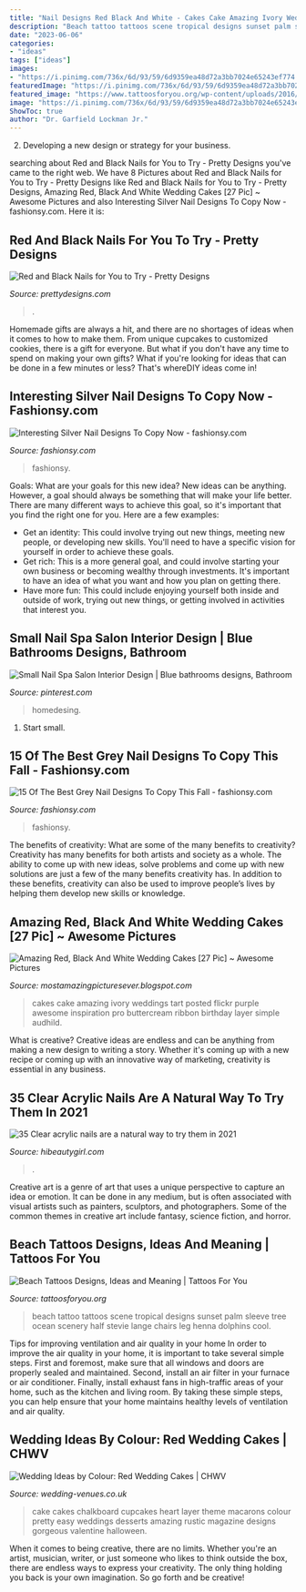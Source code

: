 ```yaml
---
title: "Nail Designs Red Black And White - Cakes Cake Amazing Ivory Weddings Tart Posted Flickr Purple Awesome Inspiration Pro Buttercream Ribbon Birthday Layer Simple Audhild"
description: "Beach tattoo tattoos scene tropical designs sunset palm sleeve tree ocean scenery half stevie lange chairs leg henna dolphins cool"
date: "2023-06-06"
categories:
- "ideas"
tags: ["ideas"]
images:
- "https://i.pinimg.com/736x/6d/93/59/6d9359ea48d72a3bb7024e65243ef774.jpg"
featuredImage: "https://i.pinimg.com/736x/6d/93/59/6d9359ea48d72a3bb7024e65243ef774.jpg"
featured_image: "https://www.tattoosforyou.org/wp-content/uploads/2016/05/Beach-Tattoo.jpg"
image: "https://i.pinimg.com/736x/6d/93/59/6d9359ea48d72a3bb7024e65243ef774.jpg"
ShowToc: true
author: "Dr. Garfield Lockman Jr."
---
```



2. Developing a new design or strategy for your business.

	

		
searching about Red and Black Nails for You to Try - Pretty Designs you've came to the right web. We have 8 Pictures about Red and Black Nails for You to Try - Pretty Designs like Red and Black Nails for You to Try - Pretty Designs, Amazing Red, Black And White Wedding Cakes [27 Pic] ~ Awesome Pictures and also Interesting Silver Nail Designs To Copy Now - fashionsy.com. Here it is:
		
    
## Red And Black Nails For You To Try - Pretty Designs

<img loading=lazy src="https://www.prettydesigns.com/wp-content/uploads/2014/06/Swirl-Nails.jpg" onerror="this.onerror=null;this.src='https://tse1.mm.bing.net/th?id=OIP.c8Z4flkntvah3tL2CG4kEwHaKQ&amp;pid=15.1';" alt="Red and Black Nails for You to Try - Pretty Designs">

_Source: prettydesigns.com_

>. 

	

Homemade gifts are always a hit, and there are no shortages of ideas when it comes to how to make them. From unique cupcakes to customized cookies, there is a gift for everyone. But what if you don't have any time to spend on making your own gifts? What if you're looking for ideas that can be done in a few minutes or less? That's whereDIY ideas come in!

    
## Interesting Silver Nail Designs To Copy Now - Fashionsy.com

<img loading=lazy src="https://fashionsy.com/wp-content/uploads/2014/12/notd-sparkly-silver-holiday-nails-54388d7fcd119.jpg" onerror="this.onerror=null;this.src='https://tse1.mm.bing.net/th?id=OIP.0aWQb1q34wqsT5Q6VdQUcQHaHa&amp;pid=15.1';" alt="Interesting Silver Nail Designs To Copy Now - fashionsy.com">

_Source: fashionsy.com_

>fashionsy. 

	

Goals: What are your goals for this new idea?
New ideas can be anything. However, a goal should always be something that will make your life better. There are many different ways to achieve this goal, so it's important that you find the right one for you. Here are a few examples: 
- Get an identity: This could involve trying out new things, meeting new people, or developing new skills. You'll need to have a specific vision for yourself in order to achieve these goals. 
- Get rich: This is a more general goal, and could involve starting your own business or becoming wealthy through investments. It's important to have an idea of what you want and how you plan on getting there. 
- Have more fun: This could include enjoying yourself both inside and outside of work, trying out new things, or getting involved in activities that interest you.

    
## Small Nail Spa Salon Interior Design | Blue Bathrooms Designs, Bathroom

<img loading=lazy src="https://i.pinimg.com/736x/6d/93/59/6d9359ea48d72a3bb7024e65243ef774.jpg" onerror="this.onerror=null;this.src='https://tse3.mm.bing.net/th?id=OIP.q3hxxub8NfuaJT3H12I7kAHaLH&amp;pid=15.1';" alt="Small Nail Spa Salon Interior Design | Blue bathrooms designs, Bathroom">

_Source: pinterest.com_

>homedesing. 

	

1. Start small.

    
## 15 Of The Best Grey Nail Designs To Copy This Fall - Fashionsy.com

<img loading=lazy src="https://fashionsy.com/wp-content/uploads/2016/09/Grey-Nail-Designs.jpg" onerror="this.onerror=null;this.src='https://tse4.mm.bing.net/th?id=OIP.wXeplO-zR7KNsWqtd9fQyQHaD3&amp;pid=15.1';" alt="15 Of The Best Grey Nail Designs To Copy This Fall - fashionsy.com">

_Source: fashionsy.com_

>fashionsy. 

	

The benefits of creativity: What are some of the many benefits to creativity?
Creativity has many benefits for both artists and society as a whole. The ability to come up with new ideas, solve problems and come up with new solutions are just a few of the many benefits creativity has. In addition to these benefits, creativity can also be used to improve people’s lives by helping them develop new skills or knowledge.

    
## Amazing Red, Black And White Wedding Cakes [27 Pic] ~ Awesome Pictures

<img loading=lazy src="https://2.bp.blogspot.com/-lb8m9bDrvpY/UKvvSsAGGcI/AAAAAAAAAoQ/4WVVQICjfdE/s640/Red,+Black+And+White+Wedding+Cakes+5.jpg" onerror="this.onerror=null;this.src='https://tse2.mm.bing.net/th?id=OIP.ryA2thQ7nY_eNvPfR64qGwHaJ4&amp;pid=15.1';" alt="Amazing Red, Black And White Wedding Cakes [27 Pic] ~ Awesome Pictures">

_Source: mostamazingpicturesever.blogspot.com_

>cakes cake amazing ivory weddings tart posted flickr purple awesome inspiration pro buttercream ribbon birthday layer simple audhild. 

	

What is creative?
Creative ideas are endless and can be anything from making a new design to writing a story. Whether it's coming up with a new recipe or coming up with an innovative way of marketing, creativity is essential in any business.

    
## 35 Clear Acrylic Nails Are A Natural Way To Try Them In 2021

<img loading=lazy src="https://hibeautygirl.com/wp-content/uploads/2021/05/15-3.jpg" onerror="this.onerror=null;this.src='https://tse2.mm.bing.net/th?id=OIP.UjkaUYG_yyKyspdzmkOTSwHaLH&amp;pid=15.1';" alt="35 Clear acrylic nails are a natural way to try them in 2021">

_Source: hibeautygirl.com_

>. 

	

Creative art is a genre of art that uses a unique perspective to capture an idea or emotion. It can be done in any medium, but is often associated with visual artists such as painters, sculptors, and photographers. Some of the common themes in creative art include fantasy, science fiction, and horror.

    
## Beach Tattoos Designs, Ideas And Meaning | Tattoos For You

<img loading=lazy src="https://www.tattoosforyou.org/wp-content/uploads/2016/05/Beach-Tattoo.jpg" onerror="this.onerror=null;this.src='https://tse2.mm.bing.net/th?id=OIP.s7TC-xppPvAe54Dv2gd_mgHaMr&amp;pid=15.1';" alt="Beach Tattoos Designs, Ideas and Meaning | Tattoos For You">

_Source: tattoosforyou.org_

>beach tattoo tattoos scene tropical designs sunset palm sleeve tree ocean scenery half stevie lange chairs leg henna dolphins cool. 

	

Tips for improving ventilation and air quality in your home
In order to improve the air quality in your home, it is important to take several simple steps. First and foremost, make sure that all windows and doors are properly sealed and maintained. Second, install an air filter in your furnace or air conditioner. Finally, install exhaust fans in high-traffic areas of your home, such as the kitchen and living room. By taking these simple steps, you can help ensure that your home maintains healthy levels of ventilation and air quality.

    
## Wedding Ideas By Colour: Red Wedding Cakes | CHWV

<img loading=lazy src="https://www.wedding-venues.co.uk/sites/default/files/Red-Wedding-Cakes-Cakes-cupcakes-macarons-more.jpg" onerror="this.onerror=null;this.src='https://tse1.mm.bing.net/th?id=OIP.QBS8-FA05RhFLtwtkCGshgHaLH&amp;pid=15.1';" alt="Wedding Ideas by Colour: Red Wedding Cakes | CHWV">

_Source: wedding-venues.co.uk_

>cake cakes chalkboard cupcakes heart layer theme macarons colour pretty easy weddings desserts amazing rustic magazine designs gorgeous valentine halloween. 

	

When it comes to being creative, there are no limits. Whether you're an artist, musician, writer, or just someone who likes to think outside the box, there are endless ways to express your creativity. The only thing holding you back is your own imagination. So go forth and be creative!

